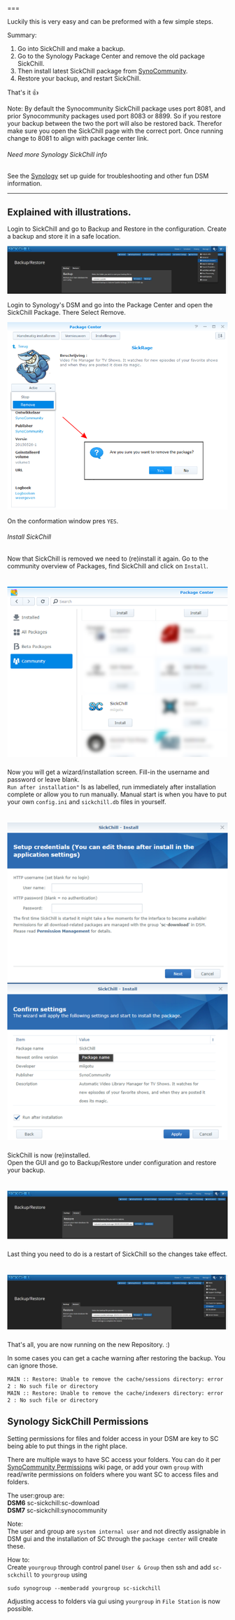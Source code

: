 ===

Luckily this is very easy and can be preformed with a few simple steps.

Summary:

1. Go into SickChill and make a backup.
2. Go to the Synology Package Center and remove the old package SickChill.
3. Then install latest SickChill package from [SynoCommunity](https://synocommunity.com/).
4. Restore your backup, and restart SickChill.

That's it :+1:

Note: By default the Synocommunity SickChill package uses port 8081, and prior Synocommunity packages used port 8083 or 8899. So if you restore your backup between the two the port will also be restored back. Therefor make sure you open the SickChill page with the correct port. Once running change to 8081 to align with package center link.

###### Need more Synology SickChill info

See the [Synology](Synology) set up guide for troubleshooting and other fun DSM information.

---

## Explained with illustrations.

Login to SickChill and go to Backup and Restore in the configuration. Create a backup and store it in a safe location.

![1](images/syno1.png)

Login to Synology's DSM and go into the Package Center and open the SickChill Package. There Select Remove.

![2](images/SynoUninstallSR.png)

On the conformation window pres `YES`.

###### Install SickChill

Now that SickChill is removed we need to (re)install it again. Go to the community overview of Packages, find SickChill and click on `Install`.

# ![1](images/SynoPackages.png)

Now you will get a wizard/installation screen. Fill-in the username and password or leave blank.  
`Run after installation"` Is as labelled, run immediately after installation complete or allow you to run manually. Manual start is when you have to put your own `config.ini` and `sickchill.db` files in yourself.

# ![2](images/SynoInstall.png)

SickChill is now (re)installed.  
Open the GUI and go to Backup/Restore under configuration and restore your backup.

# ![7](images/syno7.png)

Last thing you need to do is a restart of SickChill so the changes take effect.

# ![8](images/syno8.png)

That's all, you are now running on the new Repository. :)

In some cases you can get a cache warning after restoring the backup. You can ignore those.

```
MAIN :: Restore: Unable to remove the cache/sessions directory: error 2 : No such file or directory
MAIN :: Restore: Unable to remove the cache/indexers directory: error 2 : No such file or directory
```

## Synology SickChill Permissions

Setting permissions for files and folder access in your DSM are key to SC being able to put things in the right place.

There are multiple ways to have SC access your folders. You can do it per [SynoCommunity Permissions](https://github.com/SynoCommunity/spksrc/wiki/Permission-Management) wiki page, or add your own `group` with read/write permissions on folders where you want SC to access files and folders.

The user:group are:  
**DSM6** sc-sickchill:sc-download  
**DSM7** sc-sickchill:synocommunity

Note:  
The user and group are `system internal user` and not directly assignable in DSM gui and the installation of SC through the `package center` will create these.

How to:  
Create `yourgroup` through control panel `User & Group` then ssh and add `sc-sckchill` to `yourgroup` using

```
sudo synogroup --memberadd yourgroup sc-sickchill
```

Adjusting access to folders via gui using `yourgroup` in `File Station` is now possible.
